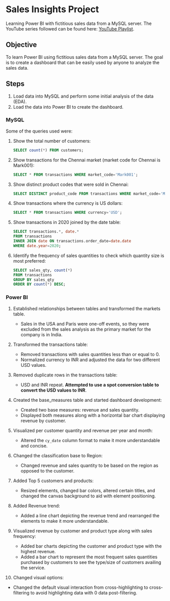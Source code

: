 # Sales Insights Project

Learning Power BI with fictitious sales data from a MySQL server. The YouTube series followed can be found here: [YouTube Playlist](https://youtube.com/playlist?list=PLeo1K3hjS3uva8pk1FI3iK9kCOKQdz1I9&si=SmLgTp2Bqn19i7cx).

## Objective

To learn Power BI using fictitious sales data from a MySQL server. The goal is to create a dashboard that can be easily used by anyone to analyze the sales data.

## Steps

1. Load data into MySQL and perform some initial analysis of the data (EDA).
2. Load the data into Power BI to create the dashboard.

### MySQL

Some of the queries used were:

1. Show the total number of customers:
   ```sql
   SELECT count(*) FROM customers;
   ```

2. Show transactions for the Chennai market (market code for Chennai is Mark001):
   ```sql
   SELECT * FROM transactions WHERE market_code='Mark001';
   ```

3. Show distinct product codes that were sold in Chennai:
   ```sql
   SELECT DISTINCT product_code FROM transactions WHERE market_code='Mark001';
   ```

4. Show transactions where the currency is US dollars:
   ```sql
   SELECT * FROM transactions WHERE currency='USD';
   ```

5. Show transactions in 2020 joined by the date table:
   ```sql
   SELECT transactions.*, date.* 
   FROM transactions 
   INNER JOIN date ON transactions.order_date=date.date 
   WHERE date.year=2020;
   ```

6. Identify the frequency of sales quantities to check which quantity size is most preferred:
   ```sql
   SELECT sales_qty, count(*) 
   FROM transactions 
   GROUP BY sales_qty 
   ORDER BY count(*) DESC;
   ```

### Power BI

1. Established relationships between tables and transformed the markets table.
   - Sales in the USA and Paris were one-off events, so they were excluded from the sales analysis as the primary market for the company is in India.

2. Transformed the transactions table:
   - Removed transactions with sales quantities less than or equal to 0.
   - Normalized currency to INR and adjusted the data for two different USD values.

3. Removed duplicate rows in the transactions table:
   - USD and INR repeat. **Attempted to use a spot conversion table to convert the USD values to INR**.

4. Created the base_measures table and started dashboard development:
   - Created two base measures: revenue and sales quantity.
   - Displayed both measures along with a horizontal bar chart displaying revenue by customer.

5. Visualized per customer quantity and revenue per year and month:
   - Altered the `cy_date` column format to make it more understandable and concise.

6. Changed the classification base to Region:
   - Changed revenue and sales quantity to be based on the region as opposed to the customer.

7. Added Top 5 customers and products:
   - Resized elements, changed bar colors, altered certain titles, and changed the canvas background to aid with element positioning.

8. Added Revenue trend:
   - Added a line chart depicting the revenue trend and rearranged the elements to make it more understandable.

9. Visualized revenue by customer and product type along with sales frequency:
   - Added bar charts depicting the customer and product type with the highest revenue.
   - Added a bar chart to represent the most frequent sales quantities purchased by customers to see the type/size of customers availing the service.

10. Changed visual options:
   - Changed the default visual interaction from cross-highlighting to cross-filtering to avoid highlighting data with 0 data post-filtering.
